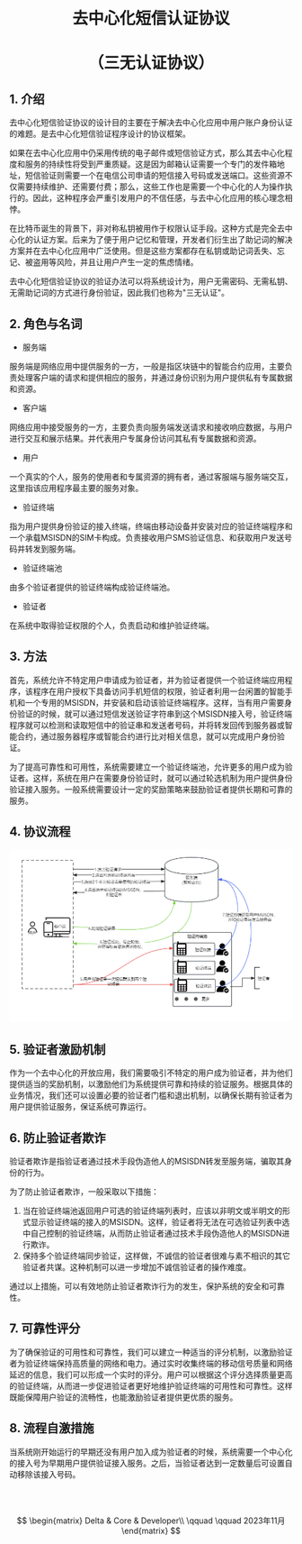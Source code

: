 

# **<center>去中心化短信认证协议**
# **<center>（三无认证协议）</center>**


## 1. 介绍

去中心化短信验证协议的设计目的主要在于解决去中心化应用中用户账户身份认证的难题。是去中心化短信验证程序设计的协议框架。

如果在去中心化应用中仍采用传统的电子邮件或短信验证方式，那么其去中心化程度和服务的持续性将受到严重质疑。这是因为邮箱认证需要一个专门的发件箱地址，短信验证则需要一个在电信公司申请的短信接入号码或发送端口。这些资源不仅需要持续维护、还需要付费；那么，这些工作也是需要一个中心化的人为操作执行的。因此，这种程序会严重引发用户的不信任感，与去中心化应用的核心理念相悖。

在比特币诞生的背景下，非对称私钥被用作于权限认证手段。这种方式是完全去中心化的认证方案。后来为了便于用户记忆和管理，开发者们衍生出了助记词的解决方案并在去中心化应用中广泛使用。但是这些方案都存在私钥或助记词丢失、忘记、被盗用等风险，并且让用户产生一定的焦虑情绪。

去中心化短信验证协议的验证办法可以将系统设计为，用户无需密码、无需私钥、无需助记词的方式进行身份验证，因此我们也称为"三无认证"。


## 2. 角色与名词

- 服务端

服务端是网络应用中提供服务的一方，一般是指区块链中的智能合约应用，主要负责处理客户端的请求和提供相应的服务，并通过身份识别为用户提供私有专属数据和资源。

- 客户端

网络应用中接受服务的一方，主要负责向服务端发送请求和接收响应数据，与用户进行交互和展示结果。并代表用户专属身份访问其私有专属数据和资源。

- 用户

一个真实的个人，服务的使用者和专属资源的拥有者，通过客服端与服务端交互，这里指该应用程序最主要的服务对象。

- 验证终端

指为用户提供身份验证的接入终端，终端由移动设备并安装对应的验证终端程序和一个承载MSISDN的SIM卡构成。负责接收用户SMS验证信息、和获取用户发送号码并转发到服务端。

- 验证终端池

由多个验证者提供的验证终端构成验证终端池。

- 验证者

在系统中取得验证权限的个人，负责启动和维护验证终端。


## 3. 方法

首先，系统允许不特定用户申请成为验证者，并为验证者提供一个验证终端应用程序，该程序在用户授权下具备访问手机短信的权限，验证者利用一台闲置的智能手机和一个专用的MSISDN，并安装和启动该验证终端程序。这样，当有用户需要身份验证的时候，就可以通过短信发送验证字符串到这个MSISDN接入号，验证终端程序就可以检测和读取短信中的验证串和发送者号码，并将转发回传到服务器或智能合约，通过服务器程序或智能合约进行比对相关信息，就可以完成用户身份验证。

为了提高可靠性和可用性，系统需要建立一个验证终端池，允许更多的用户成为验证者。这样，系统在用户在需要身份验证时，就可以通过轮选机制为用户提供身份验证接入服务。一般系统需要设计一定的奖励策略来鼓励验证者提供长期和可靠的服务。


## 4. 协议流程

![](./asset/DSMSAuthflow_chart.zh.png)


## 5. 验证者激励机制

作为一个去中心化的开放应用，我们需要吸引不特定的用户成为验证者，并为他们提供适当的奖励机制，以激励他们为系统提供可靠和持续的验证服务。根据具体的业务情况，我们还可以设置必要的验证者门槛和退出机制，以确保长期有验证者为用户提供验证服务，保证系统可靠运行。


## 6. 防止验证者欺诈

验证者欺诈是指验证者通过技术手段伪造他人的MSISDN转发至服务端，骗取其身份的行为。

为了防止验证者欺诈，一般采取以下措施：

1. 当在验证终端池返回用户可选的验证终端列表时，应该以非明文或半明文的形式显示验证终端的接入的MSISDN。这样，验证者将无法在可选验证列表中选中自己控制的验证终端，从而防止验证者通过技术手段伪造他人的MSISDN进行欺诈。
2. 保持多个验证终端同步验证，这样做，不诚信的验证者很难与素不相识的其它验证者共谋。这种机制可以进一步增加不诚信验证者的操作难度。

通过以上措施，可以有效地防止验证者欺诈行为的发生，保护系统的安全和可靠性。


## 7. 可靠性评分

为了确保验证的可用性和可靠性，我们可以建立一种适当的评分机制，以激励验证者为验证终端保持高质量的网络和电力。通过实时收集终端的移动信号质量和网络延迟的信息，我们可以形成一个实时的评分。用户可以根据这个评分选择质量更高的验证终端，从而进一步促进验证者更好地维护验证终端的可用性和可靠性。这样既能保障用户验证的流畅性，也能激励验证者提供更优质的服务。


## 8. 流程自激措施

当系统刚开始运行的早期还没有用户加入成为验证者的时候，系统需要一个中心化的接入号为早期用户提供验证接入服务。之后，当验证者达到一定数量后可设置自动移除该接入号码。

<br/><br/>

$$
\begin{matrix}
Delta & Core & Developer\\
    \qquad \qquad 2023年11月
\end{matrix} 
$$
